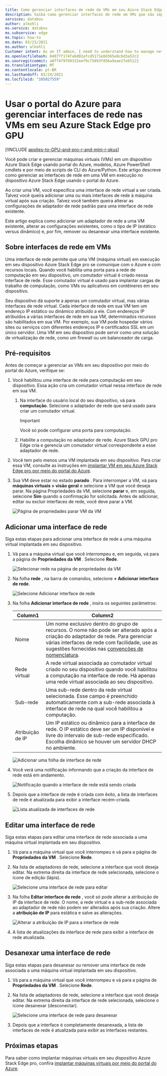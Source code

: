 ```yaml
---
title: Como gerenciar interfaces de rede de VMs em seu Azure Stack Edge pro por meio do portal do Azure
description: Saiba como gerenciar interfaces de rede em VMs que são implantadas em sua Azure Stack GPU pro Edge via portal do Azure.
services: databox
author: alkohli
ms.service: databox
ms.subservice: edge
ms.topic: how-to
ms.date: 03/23/2021
ms.author: alkohli
Customer intent: As an IT admin, I need to understand how to manage network interfaces on an Azure Stack Edge Pro device so that I can use it to run applications using Edge compute before sending it to Azure.
ms.openlocfilehash: 84077f174fabd02afcd5171e8d365e8cbd3a52c2
ms.sourcegitcommit: a8ff4f9f69332eef9c75093fd56a9aae2fe65122
ms.translationtype: MT
ms.contentlocale: pt-BR
ms.lasthandoff: 03/24/2021
ms.locfileid: "105027559"
---
```

# <a name="use-the-azure-portal-to-manage-network-interfaces-on-the-vms-on-your-azure-stack-edge-pro-gpu"></a>Usar o portal do Azure para gerenciar interfaces de rede nas VMs em seu Azure Stack Edge pro GPU

[!INCLUDE [applies-to-GPU-and-pro-r-and-mini-r-skus](../../includes/azure-stack-edge-applies-to-gpu-pro-r-mini-r-sku.md)]

Você pode criar e gerenciar máquinas virtuais (VMs) em um dispositivo Azure Stack Edge usando portal do Azure, modelos, Azure PowerShell cmdlets e por meio de scripts de CLI do Azure/Python. Este artigo descreve como gerenciar as interfaces de rede em uma VM em execução no dispositivo Azure Stack Edge usando o portal do Azure. 

Ao criar uma VM, você especifica uma interface de rede virtual a ser criada. Talvez você queira adicionar uma ou mais interfaces de rede à máquina virtual após sua criação. Talvez você também queira alterar as configurações de adaptador de rede padrão para uma interface de rede existente.

Este artigo explica como adicionar um adaptador de rede a uma VM existente, alterar as configurações existentes, como o tipo de IP (estático versus dinâmico) e, por fim, remover ou desanexar uma interface existente. 

        
## <a name="about-network-interfaces-on-vms"></a>Sobre interfaces de rede em VMs

Uma interface de rede permite que uma VM (máquina virtual) em execução em seu dispositivo Azure Stack Edge pro se comunique com o Azure e com recursos locais. Quando você habilita uma porta para a rede de computação em seu dispositivo, um comutador virtual é criado nessa interface de rede. Esse comutador virtual é usado para implantar cargas de trabalho de computação, como VMs ou aplicativos em contêineres em seu dispositivo. 

Seu dispositivo dá suporte a apenas um comutador virtual, mas várias interfaces de rede virtual. Cada interface de rede em sua VM tem um endereço IP estático ou dinâmico atribuído a ele. Com endereços IP atribuídos a várias interfaces de rede em sua VM, determinados recursos são habilitados em sua VM. Por exemplo, sua VM pode hospedar vários sites ou serviços com diferentes endereços IP e certificados SSL em um único servidor. Uma VM em seu dispositivo pode servir como uma solução de virtualização de rede, como um firewall ou um balanceador de carga. <!--Is it possible to do that on ASE?-->

<!--There is a limit to how many virtual network interfaces can be created on the virtual switch on your device. See the Azure Stack Edge Pro limits article for details.--> 


## <a name="prerequisites"></a>Pré-requisitos

Antes de começar a gerenciar as VMs em seu dispositivo por meio do portal do Azure, verifique se:

1. Você habilitou uma interface de rede para computação em seu dispositivo. Essa ação cria um comutador virtual nessa interface de rede em sua VM. 
    1. Na interface do usuário local do seu dispositivo, vá para **computação**. Selecione o adaptador de rede que será usado para criar um comutador virtual.

        > [!IMPORTANT] 
        > Você só pode configurar uma porta para computação.

    1. Habilite a computação no adaptador de rede. Azure Stack GPU pro Edge cria e gerencia um comutador virtual correspondente a esse adaptador de rede.

1. Você tem pelo menos uma VM implantada em seu dispositivo. Para criar essa VM, consulte as instruções em [implantar VM em seu Azure Stack Edge pro por meio do portal do Azure](azure-stack-edge-gpu-deploy-virtual-machine-portal.md).

1. Sua VM deve estar no estado **parado** . Para interromper a VM, vá para **máquinas virtuais > visão geral** e selecione a VM que você deseja parar. Na página Propriedades da VM, selecione **parar** e, em seguida, selecione **Sim** quando a confirmação for solicitada. Antes de adicionar, editar ou excluir interfaces de rede, você deve parar a VM.

    ![Página de propriedades parar VM da VM](./media/azure-stack-edge-gpu-manage-virtual-machine-network-interfaces-portal/stop-vm-2.png)


## <a name="add-a-network-interface"></a>Adicionar uma interface de rede

Siga estas etapas para adicionar uma interface de rede a uma máquina virtual implantada em seu dispositivo. 

1. Vá para a máquina virtual que você interrompeu e, em seguida, vá para a página de **Propriedades da VM** . Selecione **Rede**.
    
    ![Selecionar rede na página de propriedades da VM](./media/azure-stack-edge-gpu-manage-virtual-machine-network-interfaces-portal/add-nic-1.png)

2. Na folha **rede** , na barra de comandos, selecione **+ Adicionar interface de rede**.

    ![Selecione Adicionar interface de rede](./media/azure-stack-edge-gpu-manage-virtual-machine-network-interfaces-portal/add-nic-2.png)

3. Na folha **Adicionar interface de rede** , insira os seguintes parâmetros:

    
    |Column1  |Column2  |
    |---------|---------|
    |Nome     | Um nome exclusivo dentro do grupo de recursos. O nome não pode ser alterado após a criação do adaptador de rede. Para gerenciar várias interfaces de rede com facilidade, use as sugestões fornecidas nas [convenções de nomenclatura](/azure/cloud-adoption-framework/ready/azure-best-practices/naming-and-tagging#resource-naming).     |
    |Rede virtual| A rede virtual associada ao comutador virtual criado no seu dispositivo quando você habilitou a computação na interface de rede. Há apenas uma rede virtual associada ao seu dispositivo.         |         
    |Sub-rede     | Uma sub-rede dentro da rede virtual selecionada. Esse campo é preenchido automaticamente com a sub-rede associada à interface de rede na qual você habilitou a computação.         |       
    |Atribuição de IP   | Um IP estático ou dinâmico para a interface de rede. O IP estático deve ser um IP disponível e livre do intervalo de sub-rede especificado. Escolha dinâmico se houver um servidor DHCP no ambiente.        | 

    ![Adicionar uma folha de interface de rede](./media/azure-stack-edge-gpu-manage-virtual-machine-network-interfaces-portal/add-nic-3.png)

4. Você verá uma notificação informando que a criação da interface de rede está em andamento.

    ![Notificação quando a interface de rede está sendo criada](./media/azure-stack-edge-gpu-manage-virtual-machine-network-interfaces-portal/add-nic-4.png)

5.  Depois que a interface de rede é criada com êxito, a lista de interfaces de rede é atualizada para exibir a interface recém-criada.

    ![Lista atualizada de interfaces de rede](./media/azure-stack-edge-gpu-manage-virtual-machine-network-interfaces-portal/add-nic-5.png)


## <a name="edit-a-network-interface"></a>Editar uma interface de rede

Siga estas etapas para editar uma interface de rede associada a uma máquina virtual implantada em seu dispositivo.

1. Vá para a máquina virtual que você interrompeu e vá para a página de **Propriedades da VM** . Selecione **Rede**.

1. Na lista de adaptadores de rede, selecione a interface que você deseja editar. Na extrema direita da interface de rede selecionada, selecione o ícone de edição (lápis).  

    ![Selecione uma interface de rede para editar](./media/azure-stack-edge-gpu-manage-virtual-machine-network-interfaces-portal/edit-nic-1.png)

1. Na folha **Editar interface de rede** , você só pode alterar a atribuição de IP da interface de rede. O nome, a rede virtual e a sub-rede associada ao adaptador de rede não podem ser alterados após sua criação. Altere a **atribuição de IP** para estática e salve as alterações.

    ![Alterar a atribuição de IP para a interface de rede](./media/azure-stack-edge-gpu-manage-virtual-machine-network-interfaces-portal/edit-nic-2.png)

1. A lista de atualizações da interface de rede para exibir a interface de rede atualizada.


## <a name="detach-a-network-interface"></a>Desanexar uma interface de rede

Siga estas etapas para desanexar ou remover uma interface de rede associada a uma máquina virtual implantada em seu dispositivo.

1. Vá para a máquina virtual que você interrompeu e vá para a página de **Propriedades da VM** . Selecione **Rede**.

1. Na lista de adaptadores de rede, selecione a interface que você deseja editar. Na extrema direita da interface de rede selecionada, selecione o ícone desanexar (desconectar).  

    ![Selecione uma interface de rede para desanexar](./media/azure-stack-edge-gpu-manage-virtual-machine-network-interfaces-portal/detach-nic-1.png)

1. Depois que a interface é completamente desanexada, a lista de interfaces de rede é atualizada para exibir as interfaces restantes.

## <a name="next-steps"></a>Próximas etapas

Para saber como implantar máquinas virtuais em seu dispositivo Azure Stack Edge pro, confira [implantar máquinas virtuais por meio do portal do Azure](azure-stack-edge-gpu-deploy-virtual-machine-portal.md).
